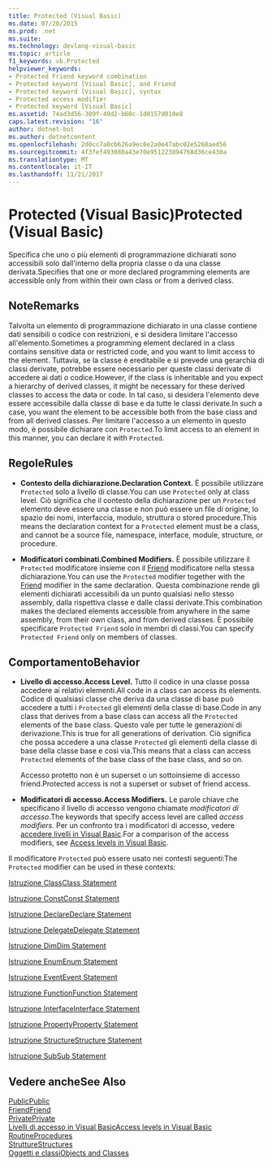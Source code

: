 ```yaml
---
title: Protected (Visual Basic)
ms.date: 07/20/2015
ms.prod: .net
ms.suite: 
ms.technology: devlang-visual-basic
ms.topic: article
f1_keywords: vb.Protected
helpviewer_keywords:
- Protected Friend keyword combination
- Protected keyword [Visual Basic], and Friend
- Protected keyword [Visual Basic], syntax
- Protected access modifier
- Protected keyword [Visual Basic]
ms.assetid: 74ad3d56-309f-49d2-b60c-1d0157d010e8
caps.latest.revision: "16"
author: dotnet-bot
ms.author: dotnetcontent
ms.openlocfilehash: 2d0cc7a0cb626a9ec8e2a0e47abc02e5268aed56
ms.sourcegitcommit: 4f3fef493080a43e70e951223894768d36ce430a
ms.translationtype: MT
ms.contentlocale: it-IT
ms.lasthandoff: 11/21/2017
---
```

# <a name="protected-visual-basic"></a><span data-ttu-id="1af5f-102">Protected (Visual Basic)</span><span class="sxs-lookup"><span data-stu-id="1af5f-102">Protected (Visual Basic)</span></span>
<span data-ttu-id="1af5f-103">Specifica che uno o più elementi di programmazione dichiarati sono accessibili solo dall'interno della propria classe o da una classe derivata.</span><span class="sxs-lookup"><span data-stu-id="1af5f-103">Specifies that one or more declared programming elements are accessible only from within their own class or from a derived class.</span></span>  
  
## <a name="remarks"></a><span data-ttu-id="1af5f-104">Note</span><span class="sxs-lookup"><span data-stu-id="1af5f-104">Remarks</span></span>  
 <span data-ttu-id="1af5f-105">Talvolta un elemento di programmazione dichiarato in una classe contiene dati sensibili o codice con restrizioni, e si desidera limitare l'accesso all'elemento.</span><span class="sxs-lookup"><span data-stu-id="1af5f-105">Sometimes a programming element declared in a class contains sensitive data or restricted code, and you want to limit access to the element.</span></span> <span data-ttu-id="1af5f-106">Tuttavia, se la classe è ereditabile e si prevede una gerarchia di classi derivate, potrebbe essere necessario per queste classi derivate di accedere ai dati o codice.</span><span class="sxs-lookup"><span data-stu-id="1af5f-106">However, if the class is inheritable and you expect a hierarchy of derived classes, it might be necessary for these derived classes to access the data or code.</span></span> <span data-ttu-id="1af5f-107">In tal caso, si desidera l'elemento deve essere accessibile dalla classe di base e da tutte le classi derivate.</span><span class="sxs-lookup"><span data-stu-id="1af5f-107">In such a case, you want the element to be accessible both from the base class and from all derived classes.</span></span> <span data-ttu-id="1af5f-108">Per limitare l'accesso a un elemento in questo modo, è possibile dichiarare con `Protected`.</span><span class="sxs-lookup"><span data-stu-id="1af5f-108">To limit access to an element in this manner, you can declare it with `Protected`.</span></span>  
  
## <a name="rules"></a><span data-ttu-id="1af5f-109">Regole</span><span class="sxs-lookup"><span data-stu-id="1af5f-109">Rules</span></span>  
  
-   <span data-ttu-id="1af5f-110">**Contesto della dichiarazione.**</span><span class="sxs-lookup"><span data-stu-id="1af5f-110">**Declaration Context.**</span></span> <span data-ttu-id="1af5f-111">È possibile utilizzare `Protected` solo a livello di classe.</span><span class="sxs-lookup"><span data-stu-id="1af5f-111">You can use `Protected` only at class level.</span></span> <span data-ttu-id="1af5f-112">Ciò significa che il contesto della dichiarazione per un `Protected` elemento deve essere una classe e non può essere un file di origine, lo spazio dei nomi, interfaccia, modulo, struttura o stored procedure.</span><span class="sxs-lookup"><span data-stu-id="1af5f-112">This means the declaration context for a `Protected` element must be a class, and cannot be a source file, namespace, interface, module, structure, or procedure.</span></span>  
  
-   <span data-ttu-id="1af5f-113">**Modificatori combinati.**</span><span class="sxs-lookup"><span data-stu-id="1af5f-113">**Combined Modifiers.**</span></span> <span data-ttu-id="1af5f-114">È possibile utilizzare il `Protected` modificatore insieme con il [Friend](../../../visual-basic/language-reference/modifiers/friend.md) modificatore nella stessa dichiarazione.</span><span class="sxs-lookup"><span data-stu-id="1af5f-114">You can use the `Protected` modifier together with the [Friend](../../../visual-basic/language-reference/modifiers/friend.md) modifier in the same declaration.</span></span> <span data-ttu-id="1af5f-115">Questa combinazione rende gli elementi dichiarati accessibili da un punto qualsiasi nello stesso assembly, dalla rispettiva classe e dalle classi derivate.</span><span class="sxs-lookup"><span data-stu-id="1af5f-115">This combination makes the declared elements accessible from anywhere in the same assembly, from their own class, and from derived classes.</span></span> <span data-ttu-id="1af5f-116">È possibile specificare `Protected Friend` solo in membri di classi.</span><span class="sxs-lookup"><span data-stu-id="1af5f-116">You can specify `Protected Friend` only on members of classes.</span></span>  
  
## <a name="behavior"></a><span data-ttu-id="1af5f-117">Comportamento</span><span class="sxs-lookup"><span data-stu-id="1af5f-117">Behavior</span></span>  
  
-   <span data-ttu-id="1af5f-118">**Livello di accesso.**</span><span class="sxs-lookup"><span data-stu-id="1af5f-118">**Access Level.**</span></span> <span data-ttu-id="1af5f-119">Tutto il codice in una classe possa accedere ai relativi elementi.</span><span class="sxs-lookup"><span data-stu-id="1af5f-119">All code in a class can access its elements.</span></span> <span data-ttu-id="1af5f-120">Codice di qualsiasi classe che deriva da una classe di base può accedere a tutti i `Protected` gli elementi della classe di base.</span><span class="sxs-lookup"><span data-stu-id="1af5f-120">Code in any class that derives from a base class can access all the `Protected` elements of the base class.</span></span> <span data-ttu-id="1af5f-121">Questo vale per tutte le generazioni di derivazione.</span><span class="sxs-lookup"><span data-stu-id="1af5f-121">This is true for all generations of derivation.</span></span> <span data-ttu-id="1af5f-122">Ciò significa che possa accedere a una classe `Protected` gli elementi della classe di base della classe base e così via.</span><span class="sxs-lookup"><span data-stu-id="1af5f-122">This means that a class can access `Protected` elements of the base class of the base class, and so on.</span></span>  
  
     <span data-ttu-id="1af5f-123">Accesso protetto non è un superset o un sottoinsieme di accesso friend.</span><span class="sxs-lookup"><span data-stu-id="1af5f-123">Protected access is not a superset or subset of friend access.</span></span>  
  
-   <span data-ttu-id="1af5f-124">**Modificatori di accesso.**</span><span class="sxs-lookup"><span data-stu-id="1af5f-124">**Access Modifiers.**</span></span> <span data-ttu-id="1af5f-125">Le parole chiave che specificano il livello di accesso vengono chiamate *modificatori di accesso*.</span><span class="sxs-lookup"><span data-stu-id="1af5f-125">The keywords that specify access level are called *access modifiers*.</span></span> <span data-ttu-id="1af5f-126">Per un confronto tra i modificatori di accesso, vedere [accedere livelli in Visual Basic](../../../visual-basic/programming-guide/language-features/declared-elements/access-levels.md).</span><span class="sxs-lookup"><span data-stu-id="1af5f-126">For a comparison of the access modifiers, see [Access levels in Visual Basic](../../../visual-basic/programming-guide/language-features/declared-elements/access-levels.md).</span></span>  
  
 <span data-ttu-id="1af5f-127">Il modificatore `Protected` può essere usato nei contesti seguenti:</span><span class="sxs-lookup"><span data-stu-id="1af5f-127">The `Protected` modifier can be used in these contexts:</span></span>  
  
 [<span data-ttu-id="1af5f-128">Istruzione Class</span><span class="sxs-lookup"><span data-stu-id="1af5f-128">Class Statement</span></span>](../../../visual-basic/language-reference/statements/class-statement.md)  
  
 [<span data-ttu-id="1af5f-129">Istruzione Const</span><span class="sxs-lookup"><span data-stu-id="1af5f-129">Const Statement</span></span>](../../../visual-basic/language-reference/statements/const-statement.md)  
  
 [<span data-ttu-id="1af5f-130">Istruzione Declare</span><span class="sxs-lookup"><span data-stu-id="1af5f-130">Declare Statement</span></span>](../../../visual-basic/language-reference/statements/declare-statement.md)  
  
 [<span data-ttu-id="1af5f-131">Istruzione Delegate</span><span class="sxs-lookup"><span data-stu-id="1af5f-131">Delegate Statement</span></span>](../../../visual-basic/language-reference/statements/delegate-statement.md)  
  
 [<span data-ttu-id="1af5f-132">Istruzione Dim</span><span class="sxs-lookup"><span data-stu-id="1af5f-132">Dim Statement</span></span>](../../../visual-basic/language-reference/statements/dim-statement.md)  
  
 [<span data-ttu-id="1af5f-133">Istruzione Enum</span><span class="sxs-lookup"><span data-stu-id="1af5f-133">Enum Statement</span></span>](../../../visual-basic/language-reference/statements/enum-statement.md)  
  
 [<span data-ttu-id="1af5f-134">Istruzione Event</span><span class="sxs-lookup"><span data-stu-id="1af5f-134">Event Statement</span></span>](../../../visual-basic/language-reference/statements/event-statement.md)  
  
 [<span data-ttu-id="1af5f-135">Istruzione Function</span><span class="sxs-lookup"><span data-stu-id="1af5f-135">Function Statement</span></span>](../../../visual-basic/language-reference/statements/function-statement.md)  
  
 [<span data-ttu-id="1af5f-136">Istruzione Interface</span><span class="sxs-lookup"><span data-stu-id="1af5f-136">Interface Statement</span></span>](../../../visual-basic/language-reference/statements/interface-statement.md)  
  
 [<span data-ttu-id="1af5f-137">Istruzione Property</span><span class="sxs-lookup"><span data-stu-id="1af5f-137">Property Statement</span></span>](../../../visual-basic/language-reference/statements/property-statement.md)  
  
 [<span data-ttu-id="1af5f-138">Istruzione Structure</span><span class="sxs-lookup"><span data-stu-id="1af5f-138">Structure Statement</span></span>](../../../visual-basic/language-reference/statements/structure-statement.md)  
  
 [<span data-ttu-id="1af5f-139">Istruzione Sub</span><span class="sxs-lookup"><span data-stu-id="1af5f-139">Sub Statement</span></span>](../../../visual-basic/language-reference/statements/sub-statement.md)  
  
## <a name="see-also"></a><span data-ttu-id="1af5f-140">Vedere anche</span><span class="sxs-lookup"><span data-stu-id="1af5f-140">See Also</span></span>  
 [<span data-ttu-id="1af5f-141">Public</span><span class="sxs-lookup"><span data-stu-id="1af5f-141">Public</span></span>](../../../visual-basic/language-reference/modifiers/public.md)  
 [<span data-ttu-id="1af5f-142">Friend</span><span class="sxs-lookup"><span data-stu-id="1af5f-142">Friend</span></span>](../../../visual-basic/language-reference/modifiers/friend.md)  
 [<span data-ttu-id="1af5f-143">Private</span><span class="sxs-lookup"><span data-stu-id="1af5f-143">Private</span></span>](../../../visual-basic/language-reference/modifiers/private.md)  
 [<span data-ttu-id="1af5f-144">Livelli di accesso in Visual Basic</span><span class="sxs-lookup"><span data-stu-id="1af5f-144">Access levels in Visual Basic</span></span>](../../../visual-basic/programming-guide/language-features/declared-elements/access-levels.md)  
 [<span data-ttu-id="1af5f-145">Routine</span><span class="sxs-lookup"><span data-stu-id="1af5f-145">Procedures</span></span>](../../../visual-basic/programming-guide/language-features/procedures/index.md)  
 [<span data-ttu-id="1af5f-146">Strutture</span><span class="sxs-lookup"><span data-stu-id="1af5f-146">Structures</span></span>](../../../visual-basic/programming-guide/language-features/data-types/structures.md)  
 [<span data-ttu-id="1af5f-147">Oggetti e classi</span><span class="sxs-lookup"><span data-stu-id="1af5f-147">Objects and Classes</span></span>](../../../visual-basic/programming-guide/language-features/objects-and-classes/index.md)
